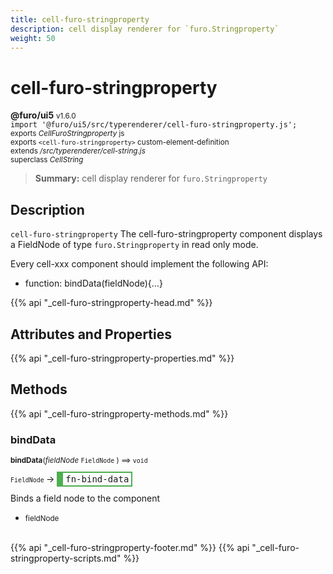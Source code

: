 ```yaml
---
title: cell-furo-stringproperty
description: cell display renderer for `furo.Stringproperty`
weight: 50
---
```


# cell-furo-stringproperty
**@furo/ui5** <small>v1.6.0</small>
<br>`import '@furo/ui5/src/typerenderer/cell-furo-stringproperty.js';`<small>
<br>exports *CellFuroStringproperty* js
<br>exports `<cell-furo-stringproperty>` custom-element-definition
<br>extends */src/typerenderer/cell-string.js*
<br>superclass *CellString*</small>

> **Summary:** cell display renderer for `furo.Stringproperty`

## Description

`cell-furo-stringproperty`
The cell-furo-stringproperty component displays a FieldNode of type `furo.Stringproperty` in read only mode.

Every cell-xxx component should implement the following API:
- function: bindData(fieldNode){...}

{{% api "_cell-furo-stringproperty-head.md" %}}

## Attributes and Properties
{{% api "_cell-furo-stringproperty-properties.md" %}}




## Methods
{{% api "_cell-furo-stringproperty-methods.md" %}}


### **bindData**
<small>**bindData**(*fieldNode* `FieldNode` ) ⟹ `void`</small>

<small>`FieldNode` </small> →
<span  style="border-width:2px 2px 2px 10px; border-style: solid;border-color:  rgb(76, 175, 80);font-family:monospace; padding:2px 4px;">fn-bind-data</span>

Binds a field node to the component

- <small>fieldNode </small>
<br><br>




{{% api "_cell-furo-stringproperty-footer.md" %}}
{{% api "_cell-furo-stringproperty-scripts.md" %}}
